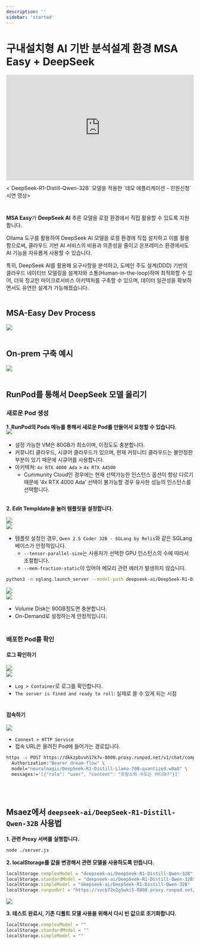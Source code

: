 ```yaml
---
description: ''
sidebar: 'started'
---
```


# 구내설치형 AI 기반 분석설계 환경 MSA Easy + DeepSeek

<div class="video-container" style="position: relative; padding-bottom: 56.25%; padding-top: 0px; height: 0; overflow: hidden;">
	<iframe style="position: absolute; top: 0; left: 0; width: 100%; height: 100%;" 
        src="https://www.youtube.com/embed/4PX4CWrdGCg?si=oD969pF_VGUpSf4Q&amp;start=3652" 
        frameborder="0" crolling="no" frameborder="none" allowfullscreen="">
    </iframe>
</div>
<p style="margin: 10px 0 40px 0;"><`DeepSeek-R1-Distill-Qwen-32B` 모델을 적용한 `데모 애플리케이션 - 민원신청` 시연 영상></p>


**MSA Easy**가 **DeepSeek AI** 추론 모델을 로컬 환경에서 직접 활용할 수 있도록 지원합니다.

Ollama 도구를 활용하여 DeepSeek AI 모델을 로컬 환경에 직접 설치하고 이를 활용함으로써, 클라우드 기반 AI 서비스의 비용과 의존성을 줄이고 온프레미스 환경에서도 AI 기능을 자유롭게 사용할 수 있습니다.

특히, DeepSeek AI를 활용해 요구사항을 분석하고, 도메인 주도 설계(DDD) 기반의 클라우드 네이티브 모델링을 설계자와 소통(Human-in-the-loop)하며 최적화할 수 있어, 더욱 정교한 마이크로서비스 아키텍처를 구축할 수 있으며, 데이터 일관성을 확보하면서도 유연한 설계가 가능해졌습니다.
<br><br>

## MSA-Easy Dev Process

<img src="https://github.com/user-attachments/assets/5fe9e0c5-064f-4969-ad9e-5389196f08f6">
<br><br>

## On-prem 구축 예시

<img src="https://github.com/user-attachments/assets/b2851b91-543c-47a4-82d7-335ea0b1baa7">
<br><br>

## RunPod를 통해서 DeepSeek 모델 올리기
### 새로운 Pod 생성

**1. RunPod의 Pods 메뉴를 통해서 새로운 Pod를 만들어서 요청할 수 있습니다.**

<img style="margin-top: -20px;" src="https://github.com/user-attachments/assets/8c1c8845-c031-4cb4-8cbb-596acc79fe47">

- 설정 가능한 VM은 80GB가 최소이며, 이정도도 충분합니다.
- 커뮤니티 클라우드, 시큐어 클라우드가 있으며, 현재 커뮤니티 클라우드는 불안정한 부분이 있기 때문에 시큐어를 사용합니다.
- 아키텍쳐: `4x RTX 4000 Ada` > `4x RTX A4500` 
   - Cummunity Cloud인 경우에는 현재 선택가능한 인스턴스 옵션이 항상 다르기 때문에 '4x RTX 4000 Ada' 선택이 불가능할 경우 유사한 성능의 인스턴스를 선택합니다.
<br><br>

**2. Edit Templdate을 눌러 템플릿을 설정합니다.**

<img src="https://github.com/user-attachments/assets/a39f6e9a-0651-4e58-96c7-74a45cf95c99">
<br>

<img src="https://github.com/user-attachments/assets/c155ff28-3f51-47d0-96d7-e12952e6a8d9">

- 템플릿 설정인 경우, `Qwen 2.5 Coder 32B - SGLang by Relis`와 같은 SGLang 베이스가 안정적입니다.
   - `--tensor-parallel-size`는 사용자가 선택한 GPU 인스턴스의 수에 따라서 조절합니다.
   - `--mem-fraction-static`이 있어야 메모리 관련 에러가 발생하지 않습니다.

```bash
python3 -m sglang.launch_server --model-path deepseek-ai/DeepSeek-R1-Distill-Qwen-32B --context-length 131072 --host 0.0.0.0 --port 8000 --tensor-parallel-size 사용된 인스턴스의 GPU 수 --api-key LLM 요청시 사용 할 API 키 --mem-fraction-static 0.9 --disable-cuda-graph
```

<img src="https://github.com/user-attachments/assets/92598e42-caa6-4977-9912-557914ee322f">
<br>

<img src="https://github.com/user-attachments/assets/93c4499b-51a6-4ba5-9248-d7e3a9ccd1f0">

- Volume Disk는 90GB정도면 충분합니다.
- On-Demand로 설정하는게 안정적입니다.
<br><br>

### 배포한 Pod를 확인
#### 로그 확인하기

<img src="https://github.com/user-attachments/assets/73b97cce-9619-4739-80c5-039cf2d7ed23">
<br>

<img src="https://github.com/user-attachments/assets/ac1758a3-82f4-4589-b825-9c29564c2c8c">

- `Log > Container`로 로그를 확인합니다.
- `The server is fined and ready to roll`: 실제로 쓸 수 있게 되는 시점
<br><br>
   
#### 접속하기

<img src="https://github.com/user-attachments/assets/b26e1608-85b2-42df-9e08-0e6a9439a700">
<br>



- `Connext > HTTP Service`
- 접속 URL은 올려진 Pod에 들어가는 경로입니다.

```bash
https -v POST https://dkkzpbvvh17k7v-8000.proxy.runpod.net/v1/chat/completions \
  Authorization:"Bearer dream-flow" \
  model="neuralmagic/DeepSeek-R1-Distill-Llama-70B-quantized.w8a8" \
  messages:='[{"role": "user", "content": "프랑스의 수도는 어디야?"}]'
```
<br><br>

## Msaez에서 `deepseek-ai/DeepSeek-R1-Distill-Qwen-32B` 사용법
**1. 관련 Proxy 서버를 실행합니다.**
```bash
node ./server.js
```

**2. localStorage를 값을 변경해서 관련 모델을 사용하도록 만듭니다.**
```js
localStorage.complexModel = "deepseek-ai/DeepSeek-R1-Distill-Qwen-32B"
localStorage.standardModel = "deepseek-ai/DeepSeek-R1-Distill-Qwen-32B"
localStorage.simpleModel = "deepseek-ai/DeepSeek-R1-Distill-Qwen-32B"
localStorage.runpodUrl = "https://svcb72e2g5wki5-8000.proxy.runpod.net/v1/chat/completions"
```
<img src="https://github.com/user-attachments/assets/afa73078-4398-4187-979a-e789c75a574b">
<br>

**3. 테스트 완료시, 기존 디폴트 모델 사용을 위해서 다시 빈 값으로 초기화합니다.**
```js
localStorage.complexModel = ""
localStorage.standardModel = ""
localStorage.simpleModel = ""
```
